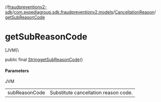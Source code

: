 //[fraudpreventionv2-sdk](../../../index.md)/[com.expediagroup.sdk.fraudpreventionv2.models](../index.md)/[CancellationReason](index.md)/[getSubReasonCode](get-sub-reason-code.md)

# getSubReasonCode

[JVM]\

public final [String](https://docs.oracle.com/javase/8/docs/api/java/lang/String.html)[getSubReasonCode](get-sub-reason-code.md)()

#### Parameters

JVM

| | |
|---|---|
| subReasonCode | Substitute cancellation reason code. |
